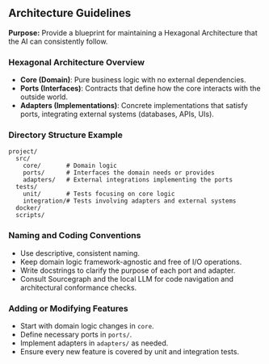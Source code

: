 ## Architecture Guidelines

**Purpose:** Provide a blueprint for maintaining a Hexagonal Architecture that the AI can consistently follow.

### Hexagonal Architecture Overview

- **Core (Domain)**: Pure business logic with no external dependencies.
- **Ports (Interfaces)**: Contracts that define how the core interacts with the outside world.
- **Adapters (Implementations)**: Concrete implementations that satisfy ports, integrating external systems (databases, APIs, UIs).

### Directory Structure Example
``` plaintext
project/
  src/
    core/       # Domain logic
    ports/      # Interfaces the domain needs or provides
    adapters/   # External integrations implementing the ports
  tests/
    unit/       # Tests focusing on core logic
    integration/# Tests involving adapters and external systems
  docker/
  scripts/
```

### Naming and Coding Conventions

- Use descriptive, consistent naming.
- Keep domain logic framework-agnostic and free of I/O operations.
- Write docstrings to clarify the purpose of each port and adapter.
- Consult Sourcegraph and the local LLM for code navigation and architectural conformance checks.

### Adding or Modifying Features

- Start with domain logic changes in `core`.
- Define necessary ports in `ports/`.
- Implement adapters in `adapters/` as needed.
- Ensure every new feature is covered by unit and integration tests.

